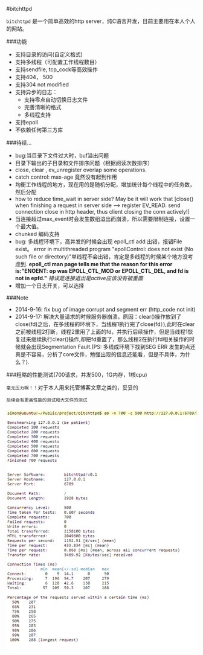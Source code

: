 #bitchttpd

`bitchttpd` 是一个简单高效的http server，纯C语言开发，目前主要用在本人个人的网站。

###功能
* 支持目录的访问(自定义格式)
* 支持多线程（可配置工作线程数目）
* 支持sendfile, tcp_cock等高效操作
* 支持404， 500
* 支持304 not modified
* 支持异步的日志：
    * 支持零点自动切换日志文件
    * 完善清晰的格式
    * 多线程支持
* 支持epoll
* 不依赖任何第三方库


###待续...
* bug:当目录下文件过大时，buf溢出问题
* 目录下输出的子目录和文件排序问题（根据阅读次数排序）
*  close, clear , ev_unregister overlap some operations.
*  catch control: max-age 竟然没有起到作用
*  均衡工作线程的地方，现在用的是随机分配，增加统计每个线程中的任务数，然后分配
* how to reduce time_wait in server side? May be it will work that [close() when finishing a request in server side -->   register EV_READ. send connection close in http header, thus client closing the conn actively!]
* 当连接超过max_event时会发生数组溢出而崩溃，所以需要限制连接，设置一个最大值。
* chunked 编码支持
* bug: 多线程环境下，高并发的时候会出现 epoll_ctl add 出错，报错File  exist。
error in multithreaded program "epollControl: does not exist (No such file or directory)"单线程不会出错，肯定是多线程的时候某个地方没考虑到. **epoll_ctl man page tells me that the reason for this error is:"ENOENT: op was EPOLL_CTL_MOD or EPOLL_CTL_DEL, and fd is not in epfd."**
_错误是连接退出是active应该没有被重置_
* 增加一个日志开关，可以选择

###Note
* 2014-9-16: fix bug of image corrupt and segment err (http_code not init)
* 2014-9-17: 解决大量请求的时候服务器崩溃。原因：clear()操作放到了close(fd)之后，在多线程的环境下，当线程1执行完了close(fd）),此时在clear之前被线程2打断，线程2重用了上面的fd，并执行后续操作，但是当线程1恢复过来继续执行clear()操作,却把fd重置了，那么线程2在执行fd相关操作的时候就会出现Segmentation Fault.(PS: 多线成环境下找到SEG ERR 发生的点还真是不容易，分析了core文件，勉强出现的信息还能看，但是不具体，为什么？).
   
###粗略的性能测试(700请求，并发500，1G内存，1核cpu)

`毫无压力啊！！`对于本人用来托管博客文章之类的，妥妥的

`后续会有更高性能的测试和大文件的测试`

![性能](performance_test/性能测试1.PNG)
